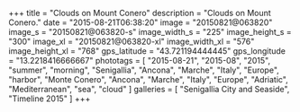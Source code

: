 +++
title = "Clouds on Mount Conero"
description = "Clouds on Mount Conero."
date = "2015-08-21T06:38:20"
image = "20150821@063820"
image_s = "20150821@063820-s"
image_width_s = "225"
image_height_s = "300"
image_xl = "20150821@063820-xl"
image_width_xl = "576"
image_height_xl = "768"
gps_latitude = "43.721194444445"
gps_longitude = "13.2218416666667"
phototags = [ "2015-08-21", "2015-08", "2015", "summer", "morning", "Senigallia", "Ancona", "Marche", "Italy", "Europe", "harbor", "Monte Conero", "Ancona", "Marche", "Italy", "Europe", "Adriatic", "Mediterranean", "sea", "cloud" ]
galleries = [ "Senigallia City and Seaside", "Timeline 2015" ]
+++
